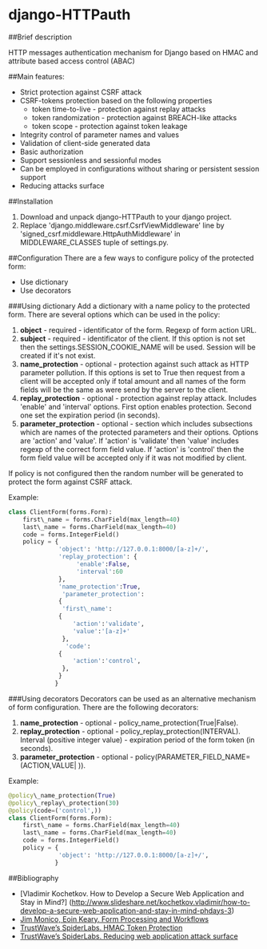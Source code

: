 django-HTTPauth
===============

##Brief description

HTTP messages authentication mechanism for Django based on HMAC and attribute based access control (ABAC)

##Main features:
* Strict protection against CSRF attack
* CSRF-tokens protection based on the following properties
  * token time-to-live - protection against replay attacks
  * token randomization - protection against BREACH-like attacks
  * token scope - protection against token leakage
* Integrity control of parameter names and values
* Validation of client-side generated data
* Basic authorization
* Support sessionless and sessionful modes
* Can be employed in configurations without sharing or persistent session support
* Reducing attacks surface

##Installation
1. Download and unpack django-HTTPauth to your django project.
2. Replace 'django.middleware.csrf.CsrfViewMiddleware' line by 'signed\_csrf.middleware.HttpAuthMiddleware' in MIDDLEWARE\_CLASSES tuple of settings.py.

##Configuration
There are a few ways to configure policy of the protected form:
* Use dictionary
* Use decorators

###Using dictionary
Add a dictionary with a name policy to the protected form. There are several options which can be used in the policy:

1. **object** - required - identificator of the form. Regexp of form action URL.
2. **subject** - required - identificator of the client. If this option is not set then the settings.SESSION\_COOKIE\_NAME will be used. Session will be created if it's not exist.
3. **name_protection** - optional - protection against such attack as HTTP parameter pollution. If this options is set to True then request from a client will be accepted only if total amount and all names of the form fields will be the same as were send by the server to the client.
4. **replay_protection** - optional - protection against replay attack. Includes 'enable' and 'interval' options. First option enables protection. Second one set the expiration period (in seconds).
5. **parameter_protection** - optional - section which includes subsections which are names of the protected parameters and their options. Options are 'action' and 'value'. If 'action' is 'validate' then 'value' includes regexp of the correct form field value. If 'action' is 'control' then the form field value will be accepted only if it was not modified by client.

If policy is not configured then the random number will be generated to protect the form against CSRF attack.

Example:
```python
class ClientForm(forms.Form):
    first\_name = forms.CharField(max_length=40)
    last\_name = forms.CharField(max_length=40)
    code = forms.IntegerField()
    policy = {
              'object': 'http://127.0.0.1:8000/[a-z]+/',
              'replay_protection': {
                   'enable':False, 
                   'interval':60
              }, 
              'name_protection':True,
               'parameter_protection':
              {
               'first\_name': 
              {
                  'action':'validate',
                  'value':'[a-z]+'
               },
                'code': 
              {
                  'action':'control',
               },
              }
             }
```

###Using decorators
Decorators can be used as an alternative mechanism of form configuration. There are the following decorators:

1. **name\_protection** - optional - policy\_name_protection(True|False).
2. **replay\_protection** - optional -  policy\_replay\_protection(INTERVAL). Interval (positive integer value) - expiration period of the form token (in seconds).
3. **parameter\_protection** - optional - policy(PARAMETER\_FIELD\_NAME=(ACTION,VALUE| )). 

Example:
```python
@policy\_name_protection(True)
@policy\_replay\_protection(30)
@policy(code=('control',))
class ClientForm(forms.Form):
    first\_name = forms.CharField(max_length=40)
    last\_name = forms.CharField(max_length=40)
    code = forms.IntegerField()
    policy = {
              'object': 'http://127.0.0.1:8000/[a-z]+/',
             }
```

##Bibliography
* [Vladimir Kochetkov. How to Develop a Secure Web Application and Stay in Mind?] (http://www.slideshare.net/kochetkov.vladimir/how-to-develop-a-secure-web-application-and-stay-in-mind-phdays-3)
* [Jim Monico, Eoin Keary. Form Processing and Workflows](http://secappdev.org/handouts/2014/Jim%20Manico/HTML%20Forms%20and%20Workflows%20v3.pdf)
* [TrustWave’s SpiderLabs. HMAC Token Protection](http://blog.spiderlabs.com/2014/01/modsecurity-advanced-topic-of-the-week-hmac-token-protection.html)
* [TrustWave’s SpiderLabs. Reducing web application attack surface](http://blog.spiderlabs.com/2012/07/reducing-web-apps-attack-surface.html)
